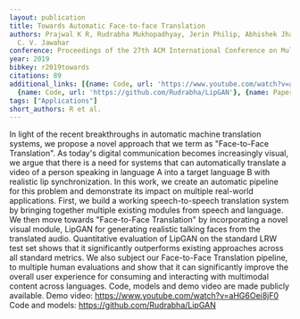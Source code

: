 ```yaml
---
layout: publication
title: Towards Automatic Face-to-face Translation
authors: Prajwal K R, Rudrabha Mukhopadhyay, Jerin Philip, Abhishek Jha, Vinay Namboodiri,
  C. V. Jawahar
conference: Proceedings of the 27th ACM International Conference on Multimedia
year: 2019
bibkey: r2019towards
citations: 89
additional_links: [{name: Code, url: 'https://www.youtube.com/watch?v=aHG6Oei8jF0'},
  {name: Code, url: 'https://github.com/Rudrabha/LipGAN'}, {name: Paper, url: 'https://arxiv.org/abs/2003.00418'}]
tags: ["Applications"]
short_authors: R et al.
---
```

In light of the recent breakthroughs in automatic machine translation
systems, we propose a novel approach that we term as "Face-to-Face
Translation". As today's digital communication becomes increasingly visual, we
argue that there is a need for systems that can automatically translate a video
of a person speaking in language A into a target language B with realistic lip
synchronization. In this work, we create an automatic pipeline for this problem
and demonstrate its impact on multiple real-world applications. First, we build
a working speech-to-speech translation system by bringing together multiple
existing modules from speech and language. We then move towards "Face-to-Face
Translation" by incorporating a novel visual module, LipGAN for generating
realistic talking faces from the translated audio. Quantitative evaluation of
LipGAN on the standard LRW test set shows that it significantly outperforms
existing approaches across all standard metrics. We also subject our
Face-to-Face Translation pipeline, to multiple human evaluations and show that
it can significantly improve the overall user experience for consuming and
interacting with multimodal content across languages. Code, models and demo
video are made publicly available.
  Demo video: https://www.youtube.com/watch?v=aHG6Oei8jF0
  Code and models: https://github.com/Rudrabha/LipGAN